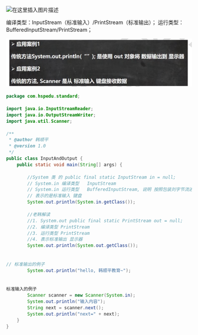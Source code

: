 
![在这里插入图片描述](https://img-blog.csdnimg.cn/75be6c11788844f0a458a5ccc3dacd13.png?x-oss-process=image/watermark,type_ZmFuZ3poZW5naGVpdGk,shadow_10,text_aHR0cHM6Ly9ibG9nLmNzZG4ubmV0L25pbmdtZW5nc2h1eGlhd28=,size_16,color_FFFFFF,t_70)

编译类型：InputStream（标准输入）/PrintStream（标准输出）；
运行类型：BufferedInputStream/PrintStream；

![](image/Pasted%20image%2020230423140618.png)


```java
package com.hspedu.standard;

import java.io.InputStreamReader;
import java.io.OutputStreamWriter;
import java.util.Scanner;

/**
 * @author 韩顺平
 * @version 1.0
 */
public class InputAndOutput {
    public static void main(String[] args) {

        //System 类 的 public final static InputStream in = null;
        // System.in 编译类型   InputStream
        // System.in 运行类型   BufferedInputStream, 说明 按照包装刘字节流进行输入         
        // 表示的是标准输入 键盘
        System.out.println(System.in.getClass());

        //老韩解读
        //1. System.out public final static PrintStream out = null;
        //2. 编译类型 PrintStream
        //3. 运行类型 PrintStream
        //4. 表示标准输出 显示器
        System.out.println(System.out.getClass());


// 标准输出的例子
        System.out.println("hello, 韩顺平教育~");


标准输入的例子
        Scanner scanner = new Scanner(System.in);
        System.out.println("输入内容");
        String next = scanner.next();
        System.out.println("next=" + next);      
    }
}
```

